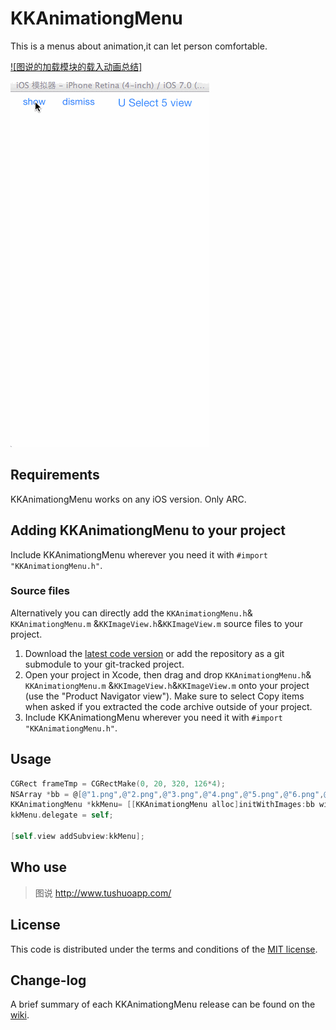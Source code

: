 # KKAnimationgMenu
This is a menus about animation,it can let person comfortable.

[![图说的加载模块的载入动画总结]](http://www.coneboy.com/?p=1130)

[![](https://github.com/Coneboy-k/KKAnimationgMenu/blob/master/show.gif?raw=true)](https://github.com/Coneboy-k/KKAnimationgMenu/blob/master/show.gif?raw=true)

## Requirements
KKAnimationgMenu works on any iOS version. Only ARC.

## Adding KKAnimationgMenu to your project

Include KKAnimationgMenu wherever you need it with `#import "KKAnimationgMenu.h"`.

### Source files

Alternatively you can directly add the `KKAnimationgMenu.h`& `KKAnimationgMenu.m` &`KKImageView.h`&`KKImageView.m` source files to your project.

1. Download the [latest code version](https://github.com/Coneboy-k/KKAnimationgMenu/archive/master.zip) or add the repository as a git submodule to your git-tracked project. 
2. Open your project in Xcode, then drag and drop `KKAnimationgMenu.h`& `KKAnimationgMenu.m` &`KKImageView.h`&`KKImageView.m` onto your project (use the "Product Navigator view"). Make sure to select Copy items when asked if you extracted the code archive outside of your project. 
3. Include KKAnimationgMenu wherever you need it with `#import "KKAnimationgMenu.h"`.

## Usage
```objective-c
CGRect frameTmp = CGRectMake(0, 20, 320, 126*4);
NSArray *bb = @[@"1.png",@"2.png",@"3.png",@"4.png",@"5.png",@"6.png",@"7.png",@"8.png"];
KKAnimationgMenu *kkMenu= [[KKAnimationgMenu alloc]initWithImages:bb withFrame:frameTmp wideNum:2 highNum:4];
kkMenu.delegate = self;
       
[self.view addSubview:kkMenu];
```

## Who use

>图说  http://www.tushuoapp.com/


## License

This code is distributed under the terms and conditions of the [MIT license](LICENSE). 

## Change-log

A brief summary of each KKAnimationgMenu release can be found on the [wiki](https://github.com/Coneboy-k/KKAnimationgMenu/wiki). 
